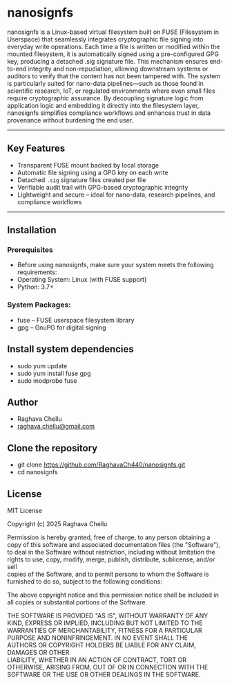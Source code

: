 # nanosignfs

nanosignfs is a Linux-based virtual filesystem built on FUSE (Filesystem in Userspace) that seamlessly integrates cryptographic file signing into everyday write operations. Each time a file is written or modified within the mounted filesystem, it is automatically signed using a pre-configured GPG key, producing a detached .sig signature file. This mechanism ensures end-to-end integrity and non-repudiation, allowing downstream systems or auditors to verify that the content has not been tampered with. The system is particularly suited for nano-data pipelines—such as those found in scientific research, IoT, or regulated environments where even small files require cryptographic assurance. By decoupling signature logic from application logic and embedding it directly into the filesystem layer, nanosignfs simplifies compliance workflows and enhances trust in data provenance without burdening the end user.

---

##  Key Features

- Transparent FUSE mount backed by local storage
- Automatic file signing using a GPG key on each write
- Detached `.sig` signature files created per file
- Verifiable audit trail with GPG-based cryptographic integrity
- Lightweight and secure – ideal for nano-data, research pipelines, and compliance workflows

---

##  Installation

### Prerequisites

- Before using nanosignfs, make sure your system meets the following requirements:
- Operating System: Linux (with FUSE support)
- Python: 3.7+

### System Packages:

- fuse – FUSE userspace filesystem library
- gpg – GnuPG for digital signing

## Install system dependencies

- sudo yum update
- sudo yum install fuse gpg
- sudo modprobe fuse

## Author
- Raghava Chellu
- raghava.chellu@gmail.com

## Clone the repository

- git clone https://github.com/RaghavaCh440/nanosignfs.git
- cd nanosignfs


## License
MIT License

Copyright (c) 2025 Raghava Chellu

Permission is hereby granted, free of charge, to any person obtaining a copy
of this software and associated documentation files (the "Software"), to deal
in the Software without restriction, including without limitation the rights
to use, copy, modify, merge, publish, distribute, sublicense, and/or sell   
copies of the Software, and to permit persons to whom the Software is
furnished to do so, subject to the following conditions:                     

The above copyright notice and this permission notice shall be included in all
copies or substantial portions of the Software.                             

THE SOFTWARE IS PROVIDED "AS IS", WITHOUT WARRANTY OF ANY KIND, EXPRESS OR
IMPLIED, INCLUDING BUT NOT LIMITED TO THE WARRANTIES OF MERCHANTABILITY,
FITNESS FOR A PARTICULAR PURPOSE AND NONINFRINGEMENT. IN NO EVENT SHALL THE  
AUTHORS OR COPYRIGHT HOLDERS BE LIABLE FOR ANY CLAIM, DAMAGES OR OTHER        
LIABILITY, WHETHER IN AN ACTION OF CONTRACT, TORT OR OTHERWISE, ARISING FROM, 
OUT OF OR IN CONNECTION WITH THE SOFTWARE OR THE USE OR OTHER DEALINGS IN THE 
SOFTWARE.

